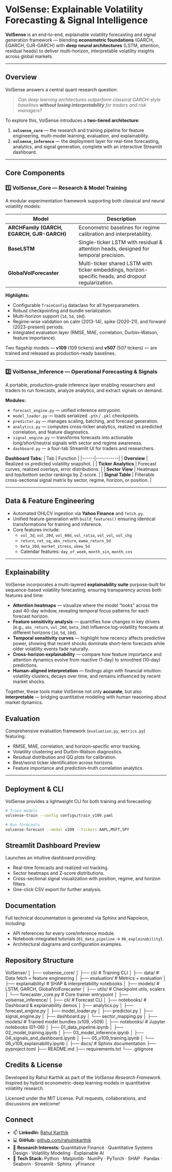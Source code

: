 # **VolSense: Explainable Volatility Forecasting & Signal Intelligence**

**VolSense** is an end-to-end, explainable volatility forecasting and signal generation framework — blending **econometric foundations** (GARCH, EGARCH, GJR-GARCH) with **deep neural architectures** (LSTM, attention, residual heads) to deliver multi-horizon, interpretable volatility insights across global markets.

---

## Overview

VolSense answers a central quant research question:

> _Can deep learning architectures outperform classical GARCH-style baselines **without losing interpretability** for traders and risk managers?_

To explore this, VolSense introduces a **two-tiered architecture**:

1. **`volsense_core`** — the research and training pipeline for feature engineering, multi-model learning, evaluation, and explainability.
2. **`volsense_inference`** — the deployment layer for real-time forecasting, analytics, and signal generation, complete with an interactive Streamlit dashboard.

---

## Core Components

### **1️⃣ VolSense_Core — Research & Model Training**

A modular experimentation framework supporting both classical and neural volatility models:

| Model | Description |
|-------|-------------|
| **ARCHFamily (GARCH, EGARCH, GJR-GARCH)** | Econometric baselines for regime calibration and interpretability. |
| **BaseLSTM** | Single-ticker LSTM with residual & attention heads, designed for temporal precision. |
| **GlobalVolForecaster** | Multi-ticker shared LSTM with ticker embeddings, horizon-specific heads, and dropout regularization. |

**Highlights:**
- Configurable `TrainConfig` dataclass for all hyperparameters.  
- Robust checkpointing and bundle serialization.  
- Multi-horizon support (`1d`, `5d`, `10d`).  
- Regime-wise validation on calm (2013-14), spike (2020-21), and forward (2023-present) periods.  
- Integrated evaluation layer (RMSE, MAE, correlation, Durbin–Watson, feature importance).

Two flagship models — **v109** (109 tickers) and **v507** (507 tickers) — are trained and released as production-ready baselines.

---

### **2️⃣ VolSense_Inference — Operational Forecasting & Signals**

A portable, production-grade inference layer enabling researchers and traders to run forecasts, analyze analytics, and extract signals on demand.

**Modules:**
- `forecast_engine.py` — unified inference entrypoint.  
- `model_loader.py` — loads serialized `.pth` / `.pkl` checkpoints.  
- `predictor.py` — manages scaling, batching, and forecast generation.  
- `analytics.py` — computes cross-ticker analytics, realized vs predicted correlation, and feature diagnostics.  
- `signal_engine.py` — transforms forecasts into actionable long/short/neutral signals with sector and regime awareness.  
- `dashboard.py` — a four-tab Streamlit UI for traders and researchers.

**Dashboard Tabs:**
| Tab | Function |
|------|-----------|
| **Overview** | Realized vs predicted volatility snapshot. |
| **Ticker Analytics** | Forecast curves, realized overlays, error distributions. |
| **Sector View** | Heatmaps and top/bottom sector rankings by Z-score. |
| **Signal Table** | Filterable cross-sectional signal matrix by sector, regime, horizon, or position. |

---

## Data & Feature Engineering

- Automated OHLCV ingestion via **Yahoo Finance** and `fetch.py`.  
- Unified feature generation with `build_features()` ensuring identical transformations for training and inference.  
- Core features include:
  - `vol_3d`, `vol_20d`, `vol_60d`, `vol_ratio`, `vol_vol`, `vol_chg`
  - `return`, `ret_sq`, `abs_return`, `ewma_return_5d`
  - `beta_20d`, `market_stress`, `skew_5d`
  - Calendar features: `day_of_week`, `month_sin`, `month_cos`

---

## Explainability

VolSense incorporates a multi-layered **explainability suite** purpose-built for sequence-based volatility forecasting, ensuring transparency across both features and time:

- **Attention heatmaps** — visualize where the model “looks” across the past 40-day window, revealing temporal focus patterns for each forecast horizon.  
- **Feature sensitivity analysis** — quantifies how changes in key drivers (e.g., `abs_return`, `vol_20d`, `beta_20d`) influence log-volatility forecasts at different horizons (`1d`, `5d`, `10d`).  
- **Temporal sensitivity curves** — highlight how recency affects predictive power, showing that recent shocks dominate short-term forecasts while older volatility events fade naturally.  
- **Cross-horizon explainability** — compare how feature importance and attention dynamics evolve from reactive (1-day) to smoothed (10-day) predictions.  
- **Human-aligned interpretation** — findings align with financial intuition: volatility clusters, decays over time, and remains influenced by recent market shocks.  

Together, these tools make VolSense not only **accurate**, but also **interpretable** — bridging quantitative modeling with human reasoning about market dynamics.

## Evaluation

Comprehensive evaluation framework (`evaluation.py`, `metrics.py`) featuring:
- RMSE, MAE, correlation, and horizon-specific error tracking.  
- Volatility clustering and Durbin–Watson diagnostics.  
- Residual distribution and QQ plots for calibration.  
- Best/worst ticker identification across horizons.  
- Feature importance and prediction–truth correlation analytics.

---

## Deployment & CLI

VolSense provides a lightweight CLI for both training and forecasting:

```bash
# Train models
volsense-train --config configs/train_v109.yaml

# Run forecasts
volsense-forecast --model v109 --tickers AAPL,MSFT,SPY
```

## Streamlit Dashboard Preview

Launches an intuitive dashboard providing:
- Real-time forecasts and realized vol tracking.
- Sector heatmaps and Z-score distributions.
- Cross-sectional signal visualization with position, regime, and horizon filters.
- One-click CSV export for further analysis.
 
## Documentation

Full technical documentation is generated via Sphinx and Napoleon, including:

- API references for every core/inference module.
- Notebook-integrated tutorials (`01_data_pipeline` → `06_explainability`).
- Architectural diagrams and configuration examples.

## Repository Structure

VolSense/
│
├── volsense_core/
│   ├── cli/                  # Training CLI
│   ├── data/                 # Data fetch + feature engineering
│   ├── evaluation/           # Metrics + evaluation
│   ├── explainability/       # SHAP & interpretability notebooks
│   ├── models/               # LSTM, GARCH, GlobalVolForecaster
│   ├── utils/                # Checkpoint utils, scalers
│   └── forecaster_core.py    # Core trainer entrypoint
│
├── volsense_inference/
│   ├── cli/                  # Forecast CLI
│   ├── notebooks/            # Dashboard & explainability demos
│   ├── analytics.py
│   ├── forecast_engine.py
│   ├── model_loader.py
│   ├── predictor.py
│   ├── signal_engine.py
│   ├── dashboard.py
│   └── sector_mapping.py
│
├── models/                   # Trained model bundles (v109, v509)
│
├── notebooks/                # Jupyter notebooks (01–06)
│   ├── 01_data_pipeline.ipynb
│   ├── 02_model_training.ipynb
│   ├── 03_model_inference.ipynb
│   ├── 04_signals_and_dashboard.ipynb
│   ├── 05_v109_training.ipynb
│   └── 06_v109_explainability.ipynb
│
├── docs/                     # Sphinx documentation
├── pyproject.toml
├── README.md
├── requirements.txt
└── .gitignore

## Credits & License

Developed by Rahul Karthik as part of the _VolSense Research Framework_.
Inspired by hybrid econometric-deep learning models in quantitative volatility research.

Licensed under the MIT License.
Pull requests, collaborations, and discussions are welcome!

## Connect

- 📫 **LinkedIn:** [Rahul Karthik](https://www.linkedin.com/rahulmkarthik/)
- 💻 **GitHub:** [github.com/rahulmkarthik](https://github.com/rahulmkarthik)  
- 🧠 **Research Interests:** Quantitative Finance · Quantitative Systems Design · Volatility Modeling · Explainable AI
- 🧰 **Tech Stack:** Python · Matplotlib · NumPy · PyTorch · SHAP · Pandas · Seaborn · Streamlit · Sphinx · yFinance
